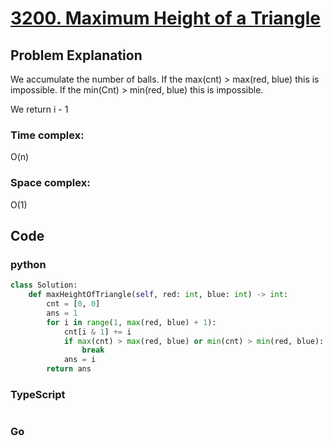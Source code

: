 # [3200. Maximum Height of a Triangle](https://leetcode.cn/problems/maximum-height-of-a-triangle/description/?envType=daily-question&envId=2024-10-15)

## Problem Explanation
We accumulate the number of balls.
If the max(cnt) > max(red, blue) this is impossible.
If the min(Cnt) > min(red, blue) this is impossible.

We return i - 1
### Time complex:
O(n)
### Space complex:
O(1)
## Code

### python
```python
class Solution:
    def maxHeightOfTriangle(self, red: int, blue: int) -> int:
        cnt = [0, 0]
        ans = 1
        for i in range(1, max(red, blue) + 1):
            cnt[i & 1] += i
            if max(cnt) > max(red, blue) or min(cnt) > min(red, blue):
                break
            ans = i
        return ans
```

### TypeScript
```TypeScript


```

### Go
```go
```